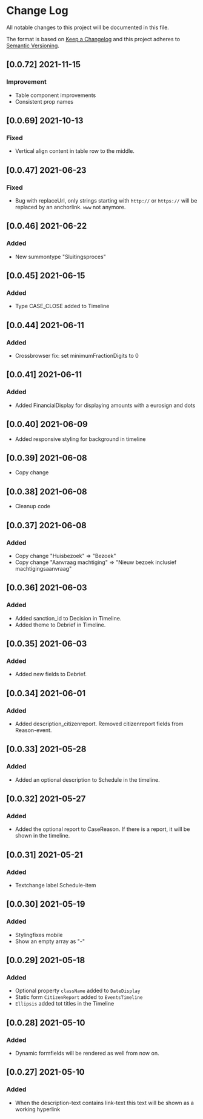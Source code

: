 # Change Log

All notable changes to this project will be documented in this file.

The format is based on [Keep a Changelog](http://keepachangelog.com/)
and this project adheres to [Semantic Versioning](http://semver.org/).

## [0.0.72] 2021-11-15
### Improvement

-  Table component improvements
-  Consistent prop names

## [0.0.69] 2021-10-13
### Fixed

-  Vertical align content in table row to the middle.
## [0.0.47] 2021-06-23
### Fixed

-  Bug with replaceUrl, only strings starting with `http://` or `https://` will be replaced by an anchorlink. `www` not anymore.
## [0.0.46] 2021-06-22
### Added

-   New summontype "Sluitingsproces"

## [0.0.45] 2021-06-15
### Added

-   Type CASE_CLOSE added to Timeline
## [0.0.44] 2021-06-11
### Added

-   Crossbrowser fix: set minimumFractionDigits to 0
## [0.0.41] 2021-06-11
### Added

-   Added FinancialDisplay for displaying amounts with a eurosign and dots
## [0.0.40] 2021-06-09

-   Added responsive styling for background in timeline
## [0.0.39] 2021-06-08

-   Copy change
## [0.0.38] 2021-06-08

-   Cleanup code
## [0.0.37] 2021-06-08

### Added

-   Copy change "Huisbezoek" => "Bezoek"
-   Copy change "Aanvraag machtiging" => "Nieuw bezoek inclusief machtigingsaanvraag"
## [0.0.36] 2021-06-03

### Added

-   Added sanction_id to Decision in Timeline.
-   Added theme to Debrief in Timeline.
## [0.0.35] 2021-06-03

### Added

-   Added new fields to Debrief.
## [0.0.34] 2021-06-01

### Added

-   Added description_citizenreport. Removed citizenreport fields from Reason-event.
## [0.0.33] 2021-05-28

### Added

-   Added an optional description to Schedule in the timeline.
## [0.0.32] 2021-05-27

### Added

-   Added the optional report to CaseReason. If there is a report, it will be shown in the timeline.

## [0.0.31] 2021-05-21

### Added

-   Textchange label Schedule-item

## [0.0.30] 2021-05-19

### Added

-   Stylingfixes mobile
-   Show an empty array as "-"

## [0.0.29] 2021-05-18

### Added

-   Optional property `className` added to `DateDisplay`
-   Static form `CitizenReport` added to `EventsTimeline`
-   `Ellipsis` added tot titles in the Timeline
## [0.0.28] 2021-05-10

### Added

-   Dynamic formfields will be rendered as well from now on.

## [0.0.27] 2021-05-10

### Added

-   When the description-text contains link-text this text will be shown as a working hyperlink
